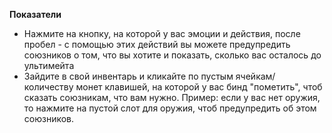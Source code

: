 **Показатели**
- Нажмите на кнопку, на которой у вас эмоции и действия, после пробел - с помощью этих действий вы можете предупредить союзников о том, что вы хотите и показать, сколько вас осталось до ультимейта
- Зайдите в свой инвентарь и кликайте по пустым ячейкам/количеству монет клавишей, на которой у вас бинд "пометить", чтоб сказать союзникам, что вам нужно. Пример: если у вас нет оружия, то нажмите на пустой слот для оружия, чтоб предупредить об этом союзников.
